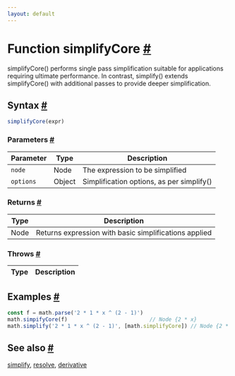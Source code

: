 ```yaml
---
layout: default
---
```


<!-- Note: This file is automatically generated from source code comments. Changes made in this file will be overridden. -->

<h1 id="function-simplifycore">Function simplifyCore <a href="#function-simplifycore" title="Permalink">#</a></h1>

simplifyCore() performs single pass simplification suitable for
applications requiring ultimate performance. In contrast, simplify()
extends simplifyCore() with additional passes to provide deeper
simplification.


<h2 id="syntax">Syntax <a href="#syntax" title="Permalink">#</a></h2>

```js
simplifyCore(expr)
```

<h3 id="parameters">Parameters <a href="#parameters" title="Permalink">#</a></h3>

Parameter | Type | Description
--------- | ---- | -----------
`node` | Node |  The expression to be simplified
`options` | Object |  Simplification options, as per simplify()

<h3 id="returns">Returns <a href="#returns" title="Permalink">#</a></h3>

Type | Description
---- | -----------
Node | Returns expression with basic simplifications applied


<h3 id="throws">Throws <a href="#throws" title="Permalink">#</a></h3>

Type | Description
---- | -----------


<h2 id="examples">Examples <a href="#examples" title="Permalink">#</a></h2>

```js
const f = math.parse('2 * 1 * x ^ (2 - 1)')
math.simpifyCore(f)                          // Node {2 * x}
math.simplify('2 * 1 * x ^ (2 - 1)', [math.simplifyCore]) // Node {2 * x}
```


<h2 id="see-also">See also <a href="#see-also" title="Permalink">#</a></h2>

[simplify](simplify.html),
[resolve](resolve.html),
[derivative](derivative.html)

